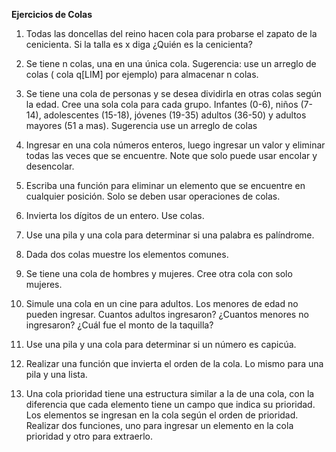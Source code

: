 **Ejercicios de Colas**

1) Todas las doncellas del reino hacen cola para probarse el zapato de la cenicienta. Si la talla
es x diga ¿Quién es la cenicienta?

2) Se tiene n colas, una en una única cola. Sugerencia: use un arreglo de colas ( cola q[LIM]
por ejemplo) para almacenar n colas.

3) Se tiene una cola de personas y se desea dividirla en otras colas según la edad. Cree una
sola cola para cada grupo. Infantes (0-6), niños (7-14), adolescentes (15-18), jóvenes (19-35) 
adultos (36-50) y adultos mayores (51 a mas). Sugerencia use un arreglo de colas

4) Ingresar en una cola números enteros, luego ingresar un valor y eliminar todas las veces
que se encuentre. Note que solo puede usar encolar y desencolar.

5) Escriba una función para eliminar un elemento que se encuentre en cualquier posición.
Solo se deben usar operaciones de colas.

6) Invierta los dígitos de un entero. Use colas.

7) Use una pila y una cola para determinar si una palabra es palíndrome.

8) Dada dos colas muestre los elementos comunes.

9) Se tiene una cola de hombres y mujeres. Cree otra cola con solo mujeres.

10) Simule una cola en un cine para adultos. Los menores de edad no pueden ingresar.
Cuantos adultos ingresaron? ¿Cuantos menores no ingresaron? ¿Cuál fue el monto de la
taquilla?

11) Use una pila y una cola para determinar si un número es capicúa.

12) Realizar una función que invierta el orden de la cola. Lo mismo para una pila y una lista.

13) Una cola prioridad tiene una estructura similar a la de una cola, con la diferencia que cada
elemento tiene un campo que indica su prioridad. Los elementos se ingresan en la cola
según el orden de prioridad. Realizar dos funciones, uno para ingresar un elemento en la
cola prioridad y otro para extraerlo.